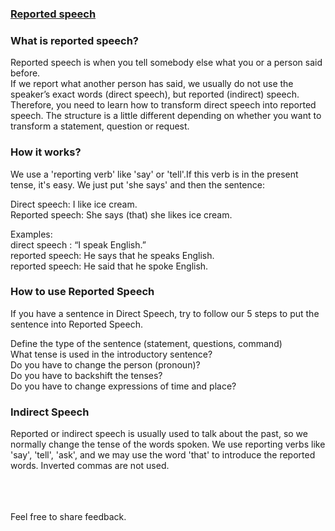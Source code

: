 ### [Reported speech](https://Prayuja-Teli.github.io/Blog/Reportedspeech)<br/>

### What is reported speech?<br/>

Reported speech is when you tell somebody else what you or a person said before.<br/>
If we report what another person has said, we usually do not use the speaker’s exact words (direct speech), but reported (indirect) speech. Therefore, you need to learn how to transform direct speech into reported speech. The structure is a little different depending on whether you want to transform a statement, question or request.<br/>

### How it works?<br/>

We use a 'reporting verb' like 'say' or 'tell'.If this verb is in the present tense, it's easy. We just put 'she says' and then the sentence:<br/>

Direct speech: I like ice cream.<br/>
Reported speech: She says (that) she likes ice cream.<br/>

Examples:<br/>
direct speech : 	“I speak English.”<br/>
reported speech: 	He says that he speaks English.<br/>
reported speech:	He said that he spoke English.<br/>

### How to use Reported Speech<br/>
If you have a sentence in Direct Speech, try to follow our 5 steps to put the sentence into Reported Speech.<br/>

Define the type of the sentence (statement, questions, command)<br/>
What tense is used in the introductory sentence?<br/>
Do you have to change the person (pronoun)?<br/>
Do you have to backshift the tenses?<br/>
Do you have to change expressions of time and place?<br/>

### Indirect Speech<br/>
Reported or indirect speech is usually used to talk about the past, so we normally change the tense of the words spoken. We use reporting verbs like 'say', 'tell', 'ask', and we may use the word 'that' to introduce the reported words. Inverted commas are not used.<br/><br/><br/><br/>


Feel free to share feedback.
